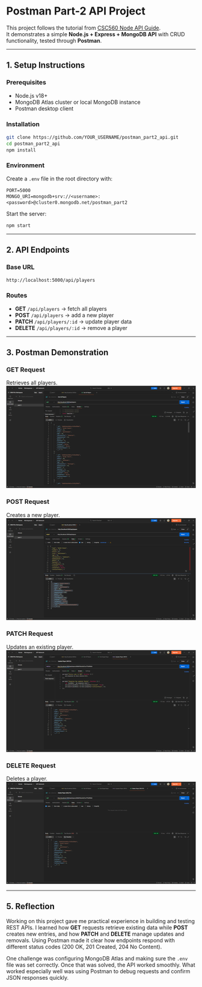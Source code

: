 # Postman Part-2 API Project  

This project follows the tutorial from [CSC560 Node API Guide](https://github.com/aschneider15/CSC560-Rewrite/blob/master/Node%20API/Creating%20API.md).  
It demonstrates a simple **Node.js + Express + MongoDB API** with CRUD functionality, tested through **Postman**.  

---

## 1. Setup Instructions  

### Prerequisites
- Node.js v18+  
- MongoDB Atlas cluster or local MongoDB instance  
- Postman desktop client  

### Installation
```bash
git clone https://github.com/YOUR_USERNAME/postman_part2_api.git
cd postman_part2_api
npm install
```

### Environment
Create a `.env` file in the root directory with:
```
PORT=5000
MONGO_URI=mongodb+srv://<username>:<password>@cluster0.mongodb.net/postman_part2
```

Start the server:
```bash
npm start
```

---

## 2. API Endpoints  

### Base URL
```
http://localhost:5000/api/players
```

### Routes
- **GET** `/api/players` → fetch all players  
- **POST** `/api/players` → add a new player  
- **PATCH** `/api/players/:id` → update player data  
- **DELETE** `/api/players/:id` → remove a player  

---

## 3. Postman Demonstration  

### GET Request  
Retrieves all players.  
![GET Screenshot](screenshot/get_all.png)  

### POST Request  
Creates a new player.  
![POST Screenshot](screenshot/post.png)  


### PATCH Request  
Updates an existing player.  
![PATCH Screenshot](screenshot/patch.png)  

### DELETE Request  
Deletes a player.  
![DELETE Screenshot](screenshot/delete.png)  


---

## 5. Reflection  

Working on this project gave me practical experience in building and testing REST APIs. I learned how **GET** requests retrieve existing data while **POST** creates new entries, and how **PATCH** and **DELETE** manage updates and removals. Using Postman made it clear how endpoints respond with different status codes (200 OK, 201 Created, 204 No Content).  

One challenge was configuring MongoDB Atlas and making sure the `.env` file was set correctly. Once that was solved, the API worked smoothly. What worked especially well was using Postman to debug requests and confirm JSON responses quickly.  
